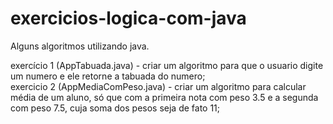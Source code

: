 # exercicios-logica-com-java
Alguns algoritmos utilizando java.

exercício 1 (AppTabuada.java) - criar um algoritmo para que o usuario digite um numero e ele retorne a tabuada do numero;  
exercicio 2 (AppMediaComPeso.java) -  criar um algoritmo para calcular média de um aluno, só que com a primeira nota com 
peso 3.5 e a segunda com peso 7.5, cuja soma dos pesos seja de fato 11; 
